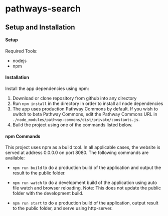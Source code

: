 # pathways-search

## Setup and Installation

#### Setup
Required Tools:
* nodejs
* npm

#### Installation
Install the app dependencies using npm:

1. Download or clone repository from github into any directory
2. Run ```npm install``` in the directory in order to install all node dependencies
3. The app uses production Pathway Commons by default. If you wish to switch to beta Pathway Commons, edit the Pathway Commons URL in `./node_modules/pathway-commons/dist/private/constants.js`.
4. Build the project using one of the commands listed below.


#### npm Commands
This project uses npm as a build tool. In all applicable cases, the website is served at address 0.0.0.0 on port 8080. The following commands are available:

* ```npm run build``` to do a production build of the application and output the result to the public folder.

* ```npm run watch``` to do a development build of the application using auto file watch and browser reloading. Note: This does not update the public folder with the development build.

* ```npm run start``` to do a production build of the application, output result to the public folder, and serve using http-server.

